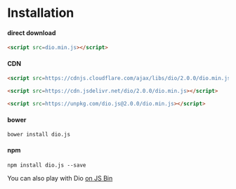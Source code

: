 # Installation

#### direct download

```html
<script src=dio.min.js></script>
```

#### CDN

```html
<script src=https://cdnjs.cloudflare.com/ajax/libs/dio/2.0.0/dio.min.js></script>
```

```html
<script src=https://cdn.jsdelivr.net/dio/2.0.0/dio.min.js></script>
```

```html
<script src=https://unpkg.com/dio.js@2.0.0/dio.min.js></script>
```

#### bower

```
bower install dio.js
```

#### npm

```
npm install dio.js --save
```

You can also play with Dio [on JS Bin](http://jsbin.com/lobavo/edit?js,output)

